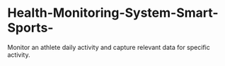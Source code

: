 # Health-Monitoring-System-Smart-Sports-
Monitor an athlete daily activity and capture relevant data for specific activity.

